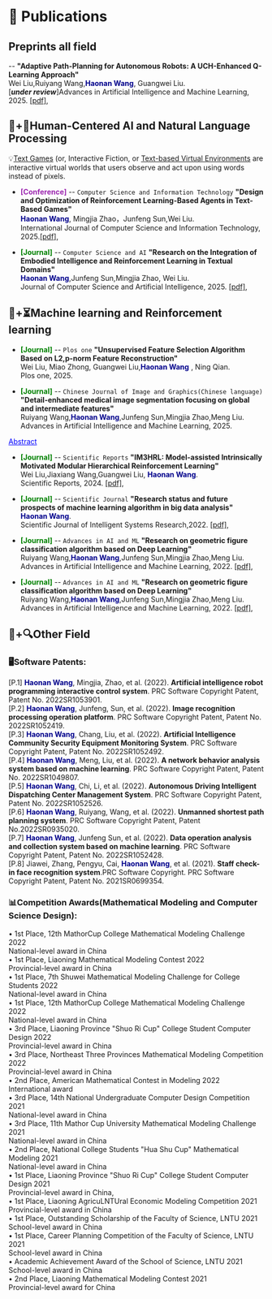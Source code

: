 
# 📝 Publications 

## Preprints all field
--  **"Adaptive Path-Planning for Autonomous Robots: A UCH-Enhanced Q-Learning Approach"**  
Wei Liu,Ruiyang Wang,<span style="color:darkblue">**Haonan Wang**</span>, Guangwei Liu.\
[***under review***]Advances in Artificial Intelligence and Machine Learning, 2025. [[pdf]](https://arxiv.org/abs/2501.05411),


## 📕+🔮Human-Centered AI and Natural Language Processing
💡[Text Games](https://www.textgames.org/learn-more/) (or, Interactive Fiction, or [Text-based Virtual Environments](assets/blog/groupmeeting.pdf) are interactive virtual worlds that users observe and act upon using words instead of pixels.

- <span style="color: #9C27B0; font-weight:bold;">[Conference]</span> 
-- ``Computer Science and Information Technology`` **"Design and Optimization of Reinforcement Learning-Based Agents in Text-Based Games"**  
<span style="color:darkblue">**Haonan Wang**</span>, Mingjia Zhao，Junfeng Sun,Wei Liu.\
International Journal of Computer Science and Information Technology, 2025.[[pdf]](https://wepub.org/index.php/IJCSIT/article/view/5152),

  
 - <span style="color:green; font-weight:bold;">[Journal]</span>
-- ``Computer Science and AI`` **"Research on the Integration of Embodied Intelligence and Reinforcement Learning in Textual Domains"**  
<span style="color:darkblue">**Haonan Wang**</span>,Junfeng Sun,Mingjia Zhao, Wei Liu.\
Journal of Computer Science and Artificial Intelligence, 2025. [[pdf]](),

  
## 📙+⏳Machine learning and Reinforcement learning

- <span style="color:green; font-weight:bold;">[Journal]</span> 
-- ``Plos one`` **"Unsupervised Feature Selection Algorithm Based on L2,p-norm Feature Reconstruction"**  
  Wei Liu, Miao Zhong, Guangwei Liu,<span style="color:darkblue">**Haonan Wang**</span> , Ning Qian.\
Plos one, 2025. 

- <span style="color:green; font-weight:bold;">[Journal]</span> 
-- ``Chinese Journal of Image and Graphics(Chinese language)`` **"Detail-enhanced medical image segmentation focusing on global and intermediate features"**  
  Ruiyang Wang,<span style="color:darkblue">**Haonan Wang**</span>,Junfeng Sun,Mingjia Zhao,Meng Liu.\
Advances in Artificial Intelligence and Machine Learning, 2025.
<details style="display:inline;">
  <summary style="display:inline; cursor:pointer; color:blue; text-decoration:underline;">Abstract</summary>
  Objective Medical image segmentation is a crucial and challenging task in the field of not only medical imaging but also modern medicine. Segmentation techniques can be used to precisely locate and measure tumors, blood vessels, and other structures, which facilitate the early diagnosis of the disease and the evaluation of treatment outcomes. In addition, accurate and reliable medical image segmentation can be utilized to monitor disease progression, assist physicians in formulating long-term treatment plans, lay a solid foundation for clinical diagnosis and pathological research, and provide valuable data support. Feature fusion in medical image segmentation can comprehensively capture detailed and global information by combining multi-level, multi-scale, and multimodal features, which improves segmentation accuracy and robustness. This method not only enhances the capability of automated medical image processing and reduces dependence on large amounts of annotated data but also increases the accuracy of clinical decisions. This approach helps doctors make highly reliable judgments in diagnosis and treatment, which promote the development of medical automation. In medical image segmentation, upsampling strategies can effectively restore high-resolution features and detailed information, which enhances the capability of the segmentation model to recognize small structures and boundaries. By adopting appropriate upsampling methods, the spatial information of the original image can be preserved and recovered, which improves the precision of segmentation. This enhancement not only aids in the precise localization of lesion areas and the extraction of biological features but also holds significant importance for clinical diagnosis and treatment decision making. The advancement of artificial intelligence has facilitated the wide application of deep learning techniques. However, these deep learning methods often employ top-down or bottom-up approaches for feature fusion, which can result in the neglect or loss of intermediate layer feature information. Moreover, existing methods still encounter issues with imprecise segmentation boundaries of lesion areas, which leads to the omission of critical information when dealing with fine structures and complex background information. To address these concerns, this study proposes a Detail-Enhanced Medical Image Segmentation Network Focusing on Global and Intermediate Features (DEMS-GIF). Method First, to address the shortcomings of existing feature fusion methods in capturing complex structures and integrating intermediate features, this study proposes a Transformer-based bridge feature fusion (TBBFF) module. Compared with other feature fusion modules, the TBBFF module focuses more on intermediate feature information and leverages the capability of the Transformer to capture long-range dependencies between different regions. These features enable the network to better understand the overall structure and contextual information of the image, which further enhances the segmentation performance and robustness of the model. Second, to address the issues of excessive smoothness in generated images and the lack of precise boundary segmentation in the areas of lesion using existing methods, this study proposes an expanded and scale-region-enhanced upsampling strategy under reverse attention (ESRU strategy). By incorporating a reverse attention mechanism and combining erosion and dilation operations, the model can better capture boundary and detail information in the target regions of medical images, which enhances the integrity and continuity of the segmented regions. This enhancement, in turn, improves the accuracy and stability of segmentation. In conclusion, the DEMS-GIF model, which integrating the TBBFF module and the ESRU strategy, effectively extracts image details and global information. Thus, it ensures the integrity of the segmented regions and further enhances segmentation accuracy. Result We evaluated the superiority of the DEMS-GIF model by comparing it with recent and classic methods through applying them on three different datasets: CVC-ClinicDB, DDTI, and Kvasir-SEG. The experimental results demonstrate that, on the CVC-ClinicDB dataset, the DEMS-GIF model achieved mIoU and Dice scores of 94.74% and 94.82%, respectively. Compared with recently proposed segmentation methods, the mIoU achieved by DEMS-GIF outperformed those of MSUNet, MBSNet, and SCSONet by 3.98%, 4.42%, and 20.13%, respectively. With an increase in training iterations, the train loss of DEMS-GIF decreased significantly and was notably lower than those of ResUNet++ and SCSONet. On the DDTI dataset, the DEMS-GIF model achieved a precision of 85.52% and an mIoU of 84.56%. Compared with traditional network models, DEMS-GIF showed the most significant differences with ResNet++, with precision and mIoU higher by 13.97% and 10.96%, respectively. In addition, the train loss of DEMS-GIF was noticeably lower than those of other models, with the most significant difference observed with MFSNet. On the Kvasir-SEG dataset, the DEMS-GIF model achieved mIoU and Dice scores of 87.44%. Its mIoU was 12.69% higher than that of ResUNet++, and its Dice was 6.82% higher than that of UNet, which demonstrates substantial superiority. Compared with those of other models such as MBSNet, DTA-UNet, and SCSONet, the mIoU of DEMS-GIF was higher by 6.77%, 3.84%, and 25.02%, respectively, which suggests the best performance. During training, the train loss of DEMS-GIF was significantly lower than those of other network models, except that of MFSNet. We also conducted ablation experiments to understand the effectiveness of each module and structure within DEMS-GIF. The ablation experiments were divided into module ablation and parameter ablation. The module ablation experiments were conducted on the CVC-ClinicDB, DDTI, and Kvasir-SEG datasets, and the parameter ablation experiments were performed on the CVC-ClinicDB dataset. Using Res2Net as the baseline network, the module ablation experiments thoroughly discussed the impact of the TBBFF module and ESRU strategy on model performance. The results demonstrated that the combination of the TBBFF module and ESRU strategy allows the network to focus more on lesion areas, which results in more accurate segmentation. Parameter ablation involved experiments on the threshold and adaptive parameters used in reweighting with erosion and dilation operations. The findings illustrated the contribution of each parameter in the DEMS-GIF model and identified the optimal parameter values. As a result, the model settings are optimized to further enhance the overall performance and reliability of the model. Conclusion In this study, we propose DEMS-GIF, which integrates the TBBFF module and the ESRU strategy. The network effectively leverages intermediate layer feature information to integrate features across different scales and levels. It also enhances the focus on boundary and detail information of lesion areas, which realizes efficient extraction and refined processing of image features. This process results in more complete and accurate segmentation regions. Experimental results show that the proposed DEMS-GIF network model outperforms other advanced segmentation methods, which demonstrates its superiority in medical image segmentation.
  </details>

- <span style="color:green; font-weight:bold;">[Journal]</span> 
-- ``Scientific Reports`` **"IM3HRL: Model-assisted Intrinsically Motivated Modular Hierarchical Reinforcement Learning"**  
Wei Liu,Jiaxiang Wang,Guangwei Liu, <span style="color:darkblue">**Haonan Wang**</span>.\
Scientific Reports, 2024. [[pdf]](https://www.researchsquare.com/article/rs-4299675/v1),



- <span style="color:green; font-weight:bold;">[Journal]</span> 
-- ``Scientific Journal`` **"Research status and future prospects of machine learning algorithm in big data analysis"**  
  <span style="color:darkblue">**Haonan Wang**</span>.\
Scientific Journal of Intelligent Systems Research,2022. [[pdf]](https://www.clausiuspress.com/article/1212.html),


- <span style="color:green; font-weight:bold;">[Journal]</span> 
-- ``Advances in AI and ML`` **"Research on geometric figure classification algorithm based on Deep Learning"**  
  Ruiyang Wang,<span style="color:darkblue">**Haonan Wang**</span>,Junfeng Sun,Mingjia Zhao,Meng Liu.\
Advances in Artificial Intelligence and Machine Learning, 2022. [[pdf]](https://arxiv.org/abs/2404.16561),

- <span style="color:green; font-weight:bold;">[Journal]</span> 
-- ``Advances in AI and ML`` **"Research on geometric figure classification algorithm based on Deep Learning"**  
  Ruiyang Wang,<span style="color:darkblue">**Haonan Wang**</span>,Junfeng Sun,Mingjia Zhao,Meng Liu.\
Advances in Artificial Intelligence and Machine Learning, 2022. [[pdf]](https://arxiv.org/abs/2404.16561),

## 📗+🔍Other Field
### 🖥Software Patents:
[P.1] <span style="color:darkblue">**Haonan Wang**</span>, Mingjia, Zhao, et al. (2022). **Artificial intelligence robot programming interactive control
system**. PRC Software Copyright Patent, Patent No. 2022SR1053901.\
[P.2] <span style="color:darkblue">**Haonan Wang**</span>, Junfeng, Sun, et al. (2022). **Image recognition processing operation platform**. PRC Software
Copyright Patent, Patent No. 2022SR1052419.\
[P.3] <span style="color:darkblue">**Haonan Wang**</span>, Chang, Liu, et al. (2022). **Artificial Intelligence Community Security Equipment Monitoring
System**. PRC Software Copyright Patent, Patent No. 2022SR1052492.\
[P.4] <span style="color:darkblue">**Haonan Wang**</span>, Meng, Liu, et al. (2022). **A network behavior analysis system based on machine
learning**. PRC Software Copyright Patent, Patent No. 2022SR1049807.\
[P.5] <span style="color:darkblue">**Haonan Wang**</span>, Chi, Li, et al. (2022). **Autonomous Driving Intelligent Dispatching Center Management
System**. PRC Software Copyright Patent, Patent No. 2022SR1052526.\
[P.6] <span style="color:darkblue">**Haonan Wang**</span>, Ruiyang, Wang, et al. (2022). **Unmanned shortest path planning system**. PRC Software
Copyright Patent, Patent No.2022SR0935020.\
[P.7] <span style="color:darkblue">**Haonan Wang**</span>, Junfeng Sun, et al. (2022). **Data operation analysis and collection system based on machine
learning**. PRC Software Copyright Patent, Patent No. 2022SR1052428.\
[P.8] Jiawei, Zhang, Pengyu, Cai, <span style="color:darkblue">**Haonan Wang**</span>, et al. (2021). **Staff check-in face recognition system**.PRC Software
Copyright. PRC Software Copyright Patent, Patent No. 2021SR0699354.

### 📊Competition Awards(Mathematical Modeling and Computer Science Design):
• 1st Place, 12th MathorCup College Mathematical Modeling Challenge 2022\
National-level award in China\
• 1st Place, Liaoning Mathematical Modeling Contest 2022\
Provincial-level award in China\
• 1st Place, 7th Shuwei Mathematical Modeling Challenge for College Students 2022\
National-level award in China\
• 1st Place, 12th MathorCup College Mathematical Modeling Challenge 2022\
National-level award in China\
• 3rd Place, Liaoning Province "Shuo Ri Cup" College Student Computer Design 2022\
Provincial-level award in China\
• 3rd Place, Northeast Three Provinces Mathematical Modeling Competition 2022\
Provincial-level award in China\
• 2nd Place, American Mathematical Contest in Modeling 2022\
International award\
• 3rd Place, 14th National Undergraduate Computer Design Competition 2021\
National-level award in China\
• 3rd Place, 11th Mathor Cup University Mathematical Modeling Challenge 2021\
National-level award in China\
• 2nd Place, National College Students "Hua Shu Cup" Mathematical Modeling 2021\
National-level award in China\
• 1st Place, Liaoning Province "Shuo Ri Cup" College Student Computer Design 2021\
Provincial-level award in China,\
• 1st Place, Liaoning AgricuLNTUral Economic Modeling Competition 2021\
Provincial-level award in China\
• 1st Place, Outstanding Scholarship of the Faculty of Science, LNTU 2021\
School-level award in China\
• 1st Place, Career Planning Competition of the Faculty of Science, LNTU 2021\
School-level award in China\
• Academic Achievement Award of the School of Science, LNTU 2021\
School-level award in China\
• 2nd Place, Liaoning Mathematical Modeling Contest 2021\
Provincial-level award for China














